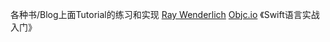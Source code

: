 各种书/Blog上面Tutorial的练习和实现
[Ray Wenderlich](http://www.raywenderlich.com/)
[Objc.io](https://www.objc.io/)
《Swift语言实战入门》
